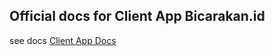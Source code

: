 ## Official docs for Client App Bicarakan.id

see docs [Client App Docs][docs]

[docs]: https://docs.page/bicarakan-id/client-app-bicarakan-id-docs

